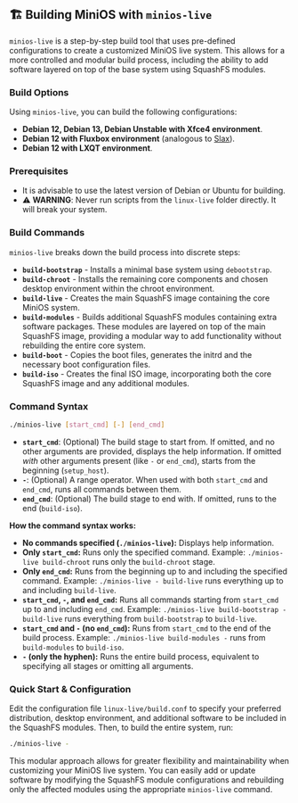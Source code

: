 ## 🏗️ Building MiniOS with `minios-live`

`minios-live` is a step-by-step build tool that uses pre-defined configurations to create a customized MiniOS live system. This allows for a more controlled and modular build process, including the ability to add software layered on top of the base system using SquashFS modules.

### Build Options

Using `minios-live`, you can build the following configurations:

- **Debian 12, Debian 13, Debian Unstable with Xfce4 environment**.
- **Debian 12 with Fluxbox environment** (analogous to [Slax](https://www.slax.org/)).
- **Debian 12 with LXQT environment**.

### Prerequisites

- It is advisable to use the latest version of Debian or Ubuntu for building.
- ⚠️ **WARNING**: Never run scripts from the `linux-live` folder directly. It will break your system.

### Build Commands

`minios-live` breaks down the build process into discrete steps:

- **`build-bootstrap`** - Installs a minimal base system using `debootstrap`.
- **`build-chroot`** - Installs the remaining core components and chosen desktop environment within the chroot environment.
- **`build-live`** - Creates the main SquashFS image containing the core MiniOS system.
- **`build-modules`** - Builds additional SquashFS modules containing extra software packages. These modules are layered on top of the main SquashFS image, providing a modular way to add functionality without rebuilding the entire core system.
- **`build-boot`** - Copies the boot files, generates the initrd and the necessary boot configuration files.
- **`build-iso`** - Creates the final ISO image, incorporating both the core SquashFS image and any additional modules.

### Command Syntax

```bash
./minios-live [start_cmd] [-] [end_cmd]
```

* **`start_cmd`**: (Optional) The build stage to start from. If omitted, and no other arguments are provided, displays the help information. If omitted *with* other arguments present (like `-` or `end_cmd`), starts from the beginning (`setup_host`).
* **`-`**: (Optional) A range operator. When used with both `start_cmd` and `end_cmd`, runs all commands between them.
* **`end_cmd`**: (Optional) The build stage to end with. If omitted, runs to the end (`build-iso`).

**How the command syntax works:**

* **No commands specified (`./minios-live`):** Displays help information.
* **Only `start_cmd`:** Runs only the specified command.  Example: `./minios-live build-chroot` runs only the `build-chroot` stage.
* **Only `end_cmd`:** Runs from the beginning up to and including the specified command. Example: `./minios-live - build-live` runs everything up to and including `build-live`.
* **`start_cmd`, `-`, and `end_cmd`:** Runs all commands starting from `start_cmd` up to and including `end_cmd`.  Example: `./minios-live build-bootstrap - build-live` runs everything from `build-bootstrap` to `build-live`.
* **`start_cmd` and `-` (no `end_cmd`):** Runs from `start_cmd` to the end of the build process. Example: `./minios-live build-modules -` runs from `build-modules` to `build-iso`.
* **`-` (only the hyphen):** Runs the entire build process, equivalent to specifying all stages or omitting all arguments.


### Quick Start & Configuration

Edit the configuration file  `linux-live/build.conf` to specify your preferred distribution, desktop environment, and additional software to be included in the SquashFS modules. Then, to build the entire system, run:

```bash
./minios-live -
```

This modular approach allows for greater flexibility and maintainability when customizing your MiniOS live system. You can easily add or update software by modifying the SquashFS module configurations and rebuilding only the affected modules using the appropriate `minios-live` command.
